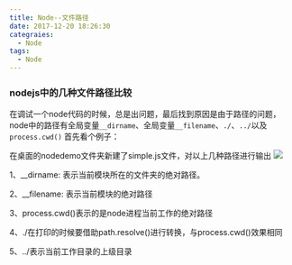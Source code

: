 ```yaml
---
title: Node--文件路径
date: 2017-12-20 18:26:30
categraies:
  - Node
tags:
  - Node
---
```


### nodejs中的几种文件路径比较

在调试一个node代码的时候，总是出问题，最后找到原因是由于路径的问题，node中的路径有全局变量`__dirname`、全局变量`__filename`、`./`、`../`以及`process.cwd()`
首先看个例子：
	
 在桌面的nodedemo文件夹新建了simple.js文件，对以上几种路径进行输出
![](nodepath.png)

1、__dirname: 表示当前模块所在的文件夹的绝对路径。

2、__filename: 表示当前模块的绝对路径

3、process.cwd()表示的是node进程当前工作的绝对路径

4、./在打印的时候要借助path.resolve()进行转换，与process.cwd()效果相同

5、../表示当前工作目录的上级目录

